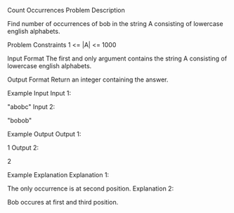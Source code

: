 Count Occurrences
Problem Description

Find number of occurrences of bob in the string A consisting of lowercase english alphabets.



Problem Constraints
1 <= |A| <= 1000


Input Format
The first and only argument contains the string A consisting of lowercase english alphabets.


Output Format
Return an integer containing the answer.


Example Input
Input 1:

  "abobc"
Input 2:

  "bobob"


Example Output
Output 1:

  1
Output 2:

  2


Example Explanation
Explanation 1:

  The only occurrence is at second position.
Explanation 2:

  Bob occures at first and third position.